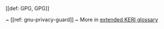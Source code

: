 [[def: GPG, GPG]]

~ [[ref: gnu-privacy-guard]]
~ More in <a href="https://weboftrust.github.io/WOT-terms/docs/glossary/GPG">extended KERI glossary</a>
